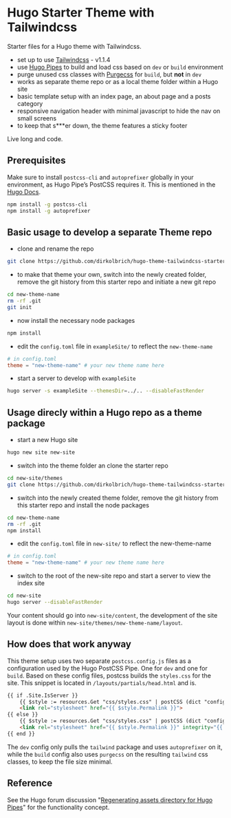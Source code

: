 # Hugo Starter Theme with Tailwindcss

Starter files for a Hugo theme with Tailwindcss.

- set up to use [Tailwindcss](https://tailwindcss.com) - v1.1.4
- use [Hugo Pipes](https://gohugo.io/hugo-pipes/) to build and load css based on `dev` or `build` environment
- purge unused css classes with [Purgecss](https://www.purgecss.com) for `build`, but __not__ in `dev`
- works as separate theme repo or as a local theme folder within a Hugo site
- basic template setup with an index page, an about page and a posts category
- responsive navigation header with minimal javascript to hide the nav on small screens
- to keep that s***er down, the theme features a sticky footer

Live long and code.

## Prerequisites

Make sure to install `postcss-cli` and `autoprefixer` globally in your environment, as Hugo Pipe’s PostCSS requires it. This is mentioned in the [Hugo Docs](https://gohugo.io/hugo-pipes/postcss/).

```bash
npm install -g postcss-cli
npm install -g autoprefixer
```

## Basic usage to develop a separate Theme repo

- clone and rename the repo

```bash
git clone https://github.com/dirkolbrich/hugo-theme-tailwindcss-starter new-theme-name
```

- to make that theme your own, switch into the newly created folder, remove the git history from this starter repo and initiate a new git repo

```bash
cd new-theme-name
rm -rf .git
git init
```

- now install the necessary node packages

```bash
npm install
```

- edit the `config.toml` file in `exampleSite/` to reflect the `new-theme-name`

```toml
# in config.toml
theme = "new-theme-name" # your new theme name here
```

- start a server to develop with `exampleSite`

```bash
hugo server -s exampleSite --themesDir=../.. --disableFastRender
```

## Usage direcly within a Hugo repo as a theme package

- start a new Hugo site

```bash
hugo new site new-site
```

- switch into the theme folder an clone the starter repo

```bash
cd new-site/themes
git clone https://github.com/dirkolbrich/hugo-theme-tailwindcss-starter new-theme-name
```

- switch into the newly created theme folder, remove the git history from this starter repo and install the node packages

```bash
cd new-theme-name
rm -rf .git
npm install
```

- edit the `config.toml` file in `new-site/` to reflect the new-theme-name

```toml
# in config.toml
theme = "new-theme-name" # your new theme name here
```

- switch to the root of the new-site repo and start a server to view the index site

```bash
cd new-site
hugo server --disableFastRender
```

Your content should go into `new-site/content`, the development of the site layout is done within `new-site/themes/new-theme-name/layout`.

## How does that work anyway

This theme setup uses two separate `postcss.config.js` files as a configuration used by the Hugo PostCSS Pipe. One for `dev` and one for `build`. Based on these config files, postcss builds the `styles.css` for the site. This snippet is located in `/layouts/partials/head.html` and is.

```html
{{ if .Site.IsServer }}
    {{ $style := resources.Get "css/styles.css" | postCSS (dict "config" "./assets/css/dev/postcss.config.js") }}
    <link rel="stylesheet" href="{{ $style.Permalink }}">
{{ else }}
    {{ $style := resources.Get "css/styles.css" | postCSS (dict "config" "./assets/css/postcss.config.js") | minify | fingerprint }}
    <link rel="stylesheet" href="{{ $style.Permalink }}" integrity="{{ $style.Data.Integrity }}">
{{ end }}
```

The `dev` config only pulls the `tailwind` package and uses `autoprefixer` on it, while the `build` config also uses `purgecss` on the resulting `tailwind` css classes, to keep the file size minimal.

## Reference

See the Hugo forum discussion "[Regenerating assets directory for Hugo Pipes](https://discourse.gohugo.io/t/regenerating-assets-directory-for-hugo-pipes-solved/13175)" for the functionality concept.
